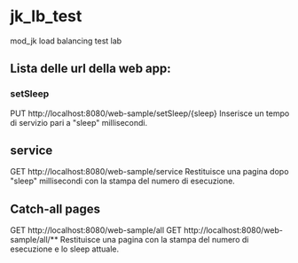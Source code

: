 # jk_lb_test
mod_jk load balancing test lab

## Lista delle url della web app:

### setSleep
PUT http://localhost:8080/web-sample/setSleep/{sleep}
Inserisce un tempo di servizio pari a "sleep" millisecondi.

## service
GET http://localhost:8080/web-sample/service
Restituisce una pagina dopo "sleep" millisecondi con la stampa del numero di esecuzione.

## Catch-all pages
GET http://localhost:8080/web-sample/all
GET http://localhost:8080/web-sample/all/**
Restituisce una pagina con la stampa del numero di esecuzione e lo sleep attuale.

